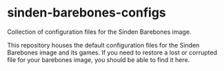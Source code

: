 # sinden-barebones-configs
Collection of configuration files for the Sinden Barebones image.

This repository houses the default configuration files for the Sinden Barebones image and its games.  If you need to restore a lost or corrupted file for your barebones image, you should be able to find it here.
